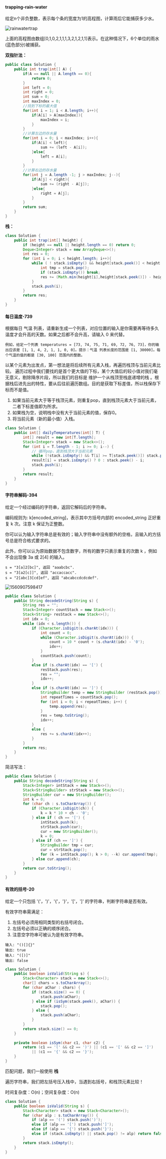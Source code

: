 #### trapping-rain-water

给定n个非负整数，表示每个条的宽度为1的高程图，计算雨后它能捕获多少水。

![rainwatertrap](E:\markdown笔记\图片\rainwatertrap.png)

上面的高程图由数组[0,1,0,2,1,1,1,3,2,1,2,1,1]表示。在这种情况下，6个单位的雨水(蓝色部分)被捕获。

**双指针法：**

```java
public class Solution {
    public int trap(int[] A) {
        if(A == null || A.length == 0){
            return 0;
        }
        int left = 0;
        int right = 0;
        int sum = 0;
        int maxIndex = 0;
        //找到下标的最大值
        for(int i = 1; i < A.length; i++){
            if(A[i] > A[maxIndex]){
                maxIndex = i;
            }
        }
        //计算左边的存水量
        for(int i = 0; i < maxIndex; i++){
            if(A[i] < left){
                sum += (left - A[i]);
            }else{
                left = A[i];
            }
        }
        //计算右边的存水量
        for(int j = A.length -1; j > maxIndex; j--){
            if(A[j] < right){
                sum += (right - A[j]);
            }else{
                right = A[j];
            }
        }
        return sum;
    }
}
```

**栈：**

```java
class Solution {
    public int trap(int[] height) {
        if (height == null || height.length == 0) return 0;
        Deque<Integer> stack = new ArrayDeque<>();
        int res = 0;
        for (int i = 0; i < height.length; i++){
            while ( ! stack.isEmpty() && height[stack.peek()] < height[i]) {
                int tmp = stack.pop();
                if (stack.isEmpty()) break;
                res += (Math.min(height[i],height[stack.peek()]) - height[tmp]) * (i - 								stack.peek() - 1);
            }
            stack.push(i);
        }
        return res;
    }
}
```



#### 每日温度-739

根据每日 气温 列表，请重新生成一个列表，对应位置的输入是你需要再等待多久温度才会升高的天数。如果之后都不会升高，请输入 0 来代替。

```
例如，给定一个列表 temperatures = [73, 74, 75, 71, 69, 72, 76, 73]，你的输出应该是 [1, 1, 4, 2, 1, 1, 0, 0]。提示：气温 列表长度的范围是 [1, 30000]。每个气温的值的都是 [30, 100] 范围内的整数。
```

以某个元素为出发点，第一想法是将后续所有元素入栈，再遍历栈顶与当前元素比较。
遍历过程中我们要找的是首个更大值的下标，某个大值后的较小值对我们毫无意义，剔除降序片段，所以我们的目标是 维护一个从栈顶至栈底递增的栈 。根据栈后进先出的特性，要从后往前遍历数组。目的是获取下标差值，所以栈保存下标而不是值。

1. 如果当前元素大于等于栈顶元素，则重复pop，直到栈顶元素大于当前元素，二者下标差值即为所求。
2.  如果栈为空，说明栈中没有大于当前元素的值，保存0。
3. 将当前元素（新的最小值）入栈。

```java
class Solution {
    public int[] dailyTemperatures(int[] T) {
        int[] result = new int[T.length];
        Stack<Integer> stack = new Stack<>();
        for (int i = T.length - 1; i >= 0; i--) {
            // 循环pop，直到栈顶大于当前元素
            while (!stack.isEmpty() && T[i] >= T[stack.peek()]) stack.pop();
            result[i] = stack.isEmpty() ? 0 : stack.peek() - i;
            stack.push(i);
        }
        return result;
    }
}
```



#### 字符串解码-394

给定一个经过编码的字符串，返回它解码后的字符串。

编码规则为: k[encoded_string]，表示其中方括号内部的 encoded_string 正好重复 k 次。注意 k  保证为正整数。

你可以认为输入字符串总是有效的；输入字符串中没有额外的空格，且输入的方括号总是符合格式要求的。

此外，你可以认为原始数据不包含数字，所有的数字只表示重复的次数 k ，例如不会出现像 3a 或 2[4] 的输入。

```
s = "3[a]2[bc]", 返回 "aaabcbc".
s = "3[a2[c]]", 返回 "accaccacc".
s = "2[abc]3[cd]ef", 返回 "abcabccdcdcdef".
```

![1560907598417](E:\markdown笔记\图片\1560907598417.png)

```java
public class Solution {
    public String decodeString(String s) {
        String res = "";
        Stack<Integer> countStack = new Stack<>();
        Stack<String> resStack = new Stack<>();
        int idx = 0;
        while (idx < s.length()) {
            if (Character.isDigit(s.charAt(idx))) {
                int count = 0;
                while (Character.isDigit(s.charAt(idx))) {
                    count = 10 * count + (s.charAt(idx) - '0');
                    idx++;
                }
                countStack.push(count);
            }
            else if (s.charAt(idx) == '[') {
                resStack.push(res);
                res = "";
                idx++;
            }
            else if (s.charAt(idx) == ']') {
                StringBuilder temp = new StringBuilder (resStack.pop());
                int repeatTimes = countStack.pop();
                for (int i = 0; i < repeatTimes; i++) {
                    temp.append(res);
                }
                res = temp.toString();
                idx++;
            }
            else {
                res += s.charAt(idx++);
            }
        }
        return res;
    }
}
```

简洁写法：

```java
public class Solution {
    public String decodeString(String s) {
        Stack<Integer> intStack = new Stack<>();
        Stack<StringBuilder> strStack = new Stack<>();
        StringBuilder cur = new StringBuilder();
        int k = 0;
        for (char ch : s.toCharArray()) {
            if (Character.isDigit(ch)) {
                k = k * 10 + ch - '0';
            } else if ( ch == '[') {
                intStack.push(k);
                strStack.push(cur);
                cur = new StringBuilder();
                k = 0;
            } else if (ch == ']') {
                StringBuilder tmp = cur;
                cur = strStack.pop();
                for (k = intStack.pop(); k > 0; --k) cur.append(tmp);
            } else cur.append(ch);
        }
        return cur.toString();
    }
}
```



#### 有效的括号-20

给定一个只包括 '('，')'，'{'，'}'，'['，']' 的字符串，判断字符串是否有效。

有效字符串需满足：

1. 左括号必须用相同类型的右括号闭合。
2. 左括号必须以正确的顺序闭合。
3. 注意空字符串可被认为是有效字符串。

```
输入: "()[]{}"
输出: true
输入: "([)]"
输出: false
```

```java
class Solution {
    public boolean isValid(String s) {
        Stack<Character> stack = new Stack<>();
        char[] chars = s.toCharArray();
        for (char aChar : chars) {
            if (stack.size() == 0) {
                stack.push(aChar);
            } else if (isSym(stack.peek(), aChar)) {
                stack.pop();
            } else {
                stack.push(aChar);
            }
        }
        return stack.size() == 0;
    }
    
    private boolean isSym(char c1, char c2) {
        return (c1 == '(' && c2 == ')') || (c1 == '[' && c2 == ']') 
            || (c1 == '{' && c2 == '}');
    }
}
```

匹配问题，我们一般使用 **栈**

遍历字符串，我们把左括号压入栈中，当遇到右括号，和栈顶元素比较！

时间复杂度：O(n)；空间复杂度：O(n)

```java
class Solution {
    public boolean isValid(String s) {
        Stack<Character> stack = new Stack<Character>();
        for (char alp : s.toCharArray()) {
            if (alp == '(') stack.push(')');
            else if (alp == '[') stack.push(']');
            else if (alp == '{') stack.push('}');
            else if (stack.isEmpty() || stack.pop() != alp) return false;
        }
        return stack.isEmpty();      
    }
}
```


